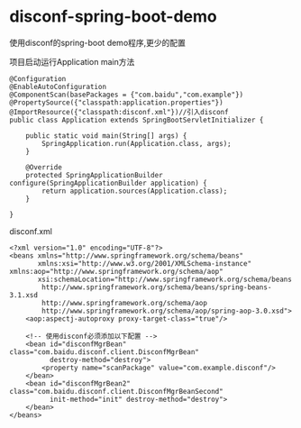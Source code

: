 disconf-spring-boot-demo
=======
使用disconf的spring-boot demo程序,更少的配置


项目启动运行Application main方法

    @Configuration
    @EnableAutoConfiguration
    @ComponentScan(basePackages = {"com.baidu","com.example"})
    @PropertySource({"classpath:application.properties"})
    @ImportResource({"classpath:disconf.xml"})//引入disconf
    public class Application extends SpringBootServletInitializer {

        public static void main(String[] args) {
            SpringApplication.run(Application.class, args);
        }

        @Override
        protected SpringApplicationBuilder configure(SpringApplicationBuilder application) {
            return application.sources(Application.class);
        }

    }


disconf.xml

    <?xml version="1.0" encoding="UTF-8"?>
    <beans xmlns="http://www.springframework.org/schema/beans"
           xmlns:xsi="http://www.w3.org/2001/XMLSchema-instance" xmlns:aop="http://www.springframework.org/schema/aop"
           xsi:schemaLocation="http://www.springframework.org/schema/beans
            http://www.springframework.org/schema/beans/spring-beans-3.1.xsd
            http://www.springframework.org/schema/aop
            http://www.springframework.org/schema/aop/spring-aop-3.0.xsd">
        <aop:aspectj-autoproxy proxy-target-class="true"/>

        <!-- 使用disconf必须添加以下配置 -->
        <bean id="disconfMgrBean" class="com.baidu.disconf.client.DisconfMgrBean"
              destroy-method="destroy">
            <property name="scanPackage" value="com.example.disconf"/>
        </bean>
        <bean id="disconfMgrBean2" class="com.baidu.disconf.client.DisconfMgrBeanSecond"
              init-method="init" destroy-method="destroy">
        </bean>
    </beans>